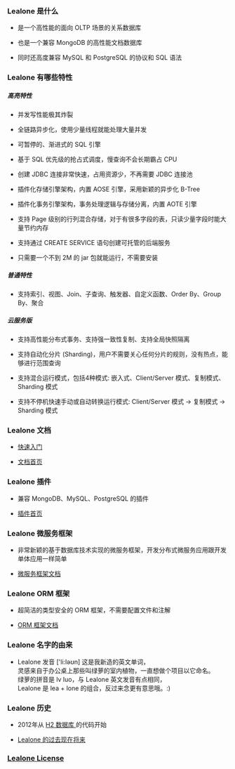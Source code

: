 
### Lealone 是什么

* 是一个高性能的面向 OLTP 场景的关系数据库

* 也是一个兼容 MongoDB 的高性能文档数据库

* 同时还高度兼容 MySQL 和 PostgreSQL 的协议和 SQL 语法


### Lealone 有哪些特性

##### 高亮特性

* 并发写性能极其炸裂

* 全链路异步化，使用少量线程就能处理大量并发

* 可暂停的、渐进式的 SQL 引擎

* 基于 SQL 优先级的抢占式调度，慢查询不会长期霸占 CPU

* 创建 JDBC 连接非常快速，占用资源少，不再需要 JDBC 连接池
 
* 插件化存储引擎架构，内置 AOSE 引擎，采用新颖的异步化 B-Tree

* 插件化事务引擎架构，事务处理逻辑与存储分离，内置 AOTE 引擎

* 支持 Page 级别的行列混合存储，对于有很多字段的表，只读少量字段时能大量节约内存

* 支持通过 CREATE SERVICE 语句创建可托管的后端服务

* 只需要一个不到 2M 的 jar 包就能运行，不需要安装


##### 普通特性

* 支持索引、视图、Join、子查询、触发器、自定义函数、Order By、Group By、聚合


##### 云服务版

* 支持高性能分布式事务、支持强一致性复制、支持全局快照隔离

* 支持自动化分片 (Sharding)，用户不需要关心任何分片的规则，没有热点，能够进行范围查询

* 支持混合运行模式，包括4种模式: 嵌入式、Client/Server 模式、复制模式、Sharding 模式

* 支持不停机快速手动或自动转换运行模式: Client/Server 模式 -> 复制模式 -> Sharding 模式


### Lealone 文档

* [快速入门](https://github.com/lealone/Lealone-Docs/blob/master/应用文档/Lealone数据库快速入门.md)

* [文档首页](https://github.com/lealone/Lealone-Docs)


### Lealone 插件

* 兼容 MongoDB、MySQL、PostgreSQL 的插件

* [插件首页](https://github.com/lealone-plugins)


### Lealone 微服务框架

* 非常新颖的基于数据库技术实现的微服务框架，开发分布式微服务应用跟开发单体应用一样简单

* [微服务框架文档](https://github.com/lealone/Lealone-Docs#lealone-%E5%BE%AE%E6%9C%8D%E5%8A%A1%E6%A1%86%E6%9E%B6)


### Lealone ORM 框架

* 超简洁的类型安全的 ORM 框架，不需要配置文件和注解

* [ORM 框架文档](https://github.com/lealone/Lealone-Docs#lealone-orm-%E6%A1%86%E6%9E%B6)


### Lealone 名字的由来

* Lealone 发音 ['li:ləʊn] 这是我新造的英文单词， <br>
  灵感来自于办公桌上那些叫绿萝的室内植物，一直想做个项目以它命名。 <br>
  绿萝的拼音是 lv luo，与 Lealone 英文发音有点相同，<br>
  Lealone 是 lea + lone 的组合，反过来念更有意思哦。:)


### Lealone 历史

* 2012年从 [H2 数据库 ](http://www.h2database.com/html/main.html)的代码开始

* [Lealone 的过去现在将来](https://github.com/codefollower/My-Blog/issues/16)


### [Lealone License](https://github.com/lealone/Lealone/blob/master/LICENSE.md)

